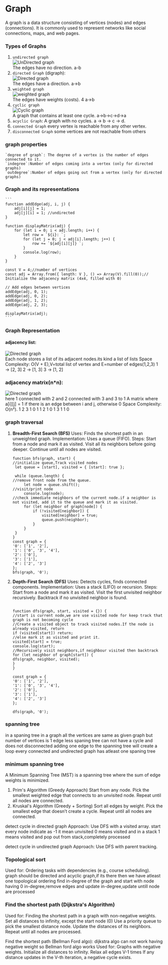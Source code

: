 # Graph

A graph is a data structure consisting of vertices (nodes) and edges (connections). It is commonly used to represent networks like social connections, maps, and web pages.

### Types of Graphs<br>

1. `undirected graph`<br>
   ![UnDirected graph](../img/ud-graph.png) <br>
   The edges have no direction.
   a-b<br>
2. `directed Graph` (digraph):<br>
   ![Directed graph](../img/dg-graph.png) <br>
   The edges have a direction.
   a->b<br>
3. `weighted graph`<br>
   ![weighted graph](../img/wg-graph.png) <br>
   The edges have weights (costs).
   4
   a->b<br>
4. `cyclic graph`<br>
   ![Cyclic graph](../img/cg-graph.png) <br>
   A graph that contains at least one cycle.
   a->b->c->d->a<br>
5. `acyclic Graph`:
   A graph with no cycles.
   a → b → c → d.<br>
6. `connected Graph`
   every vertex is reachable from any other vertex.<br>
7. `disconnected Graph`
   some vertices are not reachable from others

### graph properties

    `degree of graph`: The degree of a vertex is the number of edges connected to it.
    `indegree`:Number of edges coming into a vertex (only for directed graphs)
    `outdegree`:Number of edges going out from a vertex (only for directed graphs)

### Graph and its representations

    ```
    function addEdge(adj, i, j) {
        adj[i][j] = 1;
        adj[j][i] = 1; //undirected
    }

    function displayMatrix(adj) {
        for (let i = 0; i < adj.length; i++) {
            let row = `${i}: `;
            for (let j = 0; j < adj[i].length; j++) {
                row += `${adj[i][j]} `;
            }
            console.log(row);
        }
    }

    const V = 4;//number of vertices
    const adj = Array.from({ length: V }, () => Array(V).fill(0));// Initialize the adjacency matrix (4x4, filled with 0)

    // Add edges between vertices
    addEdge(adj, 0, 1);
    addEdge(adj, 0, 2);
    addEdge(adj, 1, 2);
    addEdge(adj, 2, 3);

    displayMatrix(adj);
    ```

### Graph Representation<br>

#### adjacency list:<br>

![Directed graph](../img/al-graph.png) <br>
Each node stores a list of its adjacent nodes.its kind a list of lists
Space Complexity: O(V + E),V=total list of vertex and E=number of edges(1,2,3)
1 → [2, 3]
2 → [1, 3]
3 → [1, 2]

### adjacency matrix(n\*n):<br>

![Directed graph](../img/am-graph.png) <br>
here 1 connected with 2 and 2 connected with 3 and 3 to 1
A matrix where a[i][j] = 1 if there is an edge between i and j, otherwise 0
Space Complexity: O(n²).
1 2 3
1 0 1 1
2 1 0 1
3 1 1 0

### graph traversal

1. **Breadth-First Search (BFS)**
   Uses: Finds the shortest path in an unweighted graph.
   Implementation: Uses a queue (FIFO).
   Steps:
   Start from a node and mark it as visited.
   Visit all its neighbors before going deeper.
   Continue until all nodes are visited.

   ```
   function bfs(graph, start) {
   //initialize queue,Track visited nodes
    let queue = [start], visited = { [start]: true };

    while (queue.length) {
   //remove front node from the queue.
        let node = queue.shift();
   //visit/print node
        console.log(node);
   //check immediate neighbors of the current node.if a neighbor is not visited, add it to the queue and mark it as visited.
        for (let neighbor of graph[node]) {
            if (!visited[neighbor]) {
                visited[neighbor] = true;
                queue.push(neighbor);
            }
        }
    }
   }
   const graph = {
   '0': ['1', '2'],
   '1': ['0', '3', '4'],
   '2': ['0'],
   '3': ['1'],
   '4': ['2', '3']
   };
   bfs(graph, '0');
   ```

2. **Depth-First Search (DFS)**
   Uses: Detects cycles, finds connected components.
   Implementation: Uses a stack (LIFO) or recursion.
   Steps:
   Start from a node and mark it as visited.
   Visit the first unvisited neighbor recursively.
   Backtrack if no unvisited neighbor is found.

   ```

   function dfs(graph, start, visited = {}) {
   //start is current node,we are use visited node for keep track that graph is not becoming cycle
   //Create a visited object to track visited nodes.If the node is already visited, return
   if (visited[start]) return;
   //else mark it as visited and print it.
   visited[start] = true;
   console.log(start);
   //Recursively visit neighbors,if neighbour visited then backtrack
   for (let neighbor of graph[start]) {
   dfs(graph, neighbor, visited);
   }
   }

   const graph = {
   '0': ['1', '2'],
   '1': ['0', '3', '4'],
   '2': ['0'],
   '3': ['1'],
   '4': ['2', '3']
   };

   dfs(graph, '0');

   ```

### spanning tree

in a spaning tree in a graph all the vertices are same as given graph but number of vertices is 1 edge less
spaning tree can not have a cycle and does not disconnected
adding one edge to the spanning tree will create a loop
every connected and undirected graph has atleast one spaning tree

### minimum spanning tree

A Minimum Spanning Tree (MST) is a spanning tree where the sum of edge weights is minimized.<br>

1. Prim's Algorithm (Greedy Approach)
   Start from any node.
   Pick the smallest weighted edge that connects to an unvisited node.
   Repeat until all nodes are connected.
2. Kruskal's Algorithm (Greedy + Sorting)
   Sort all edges by weight.
   Pick the smallest edge that doesn’t create a cycle.
   Repeat until all nodes are connected.

detect cycle in directed graph
Approach: Use DFS with a visited array.
start every node indicate as -1 it mean unvisited
0 means visited and in a stack
1 means visited and pop out from stack,completely processed

detect cycle in undirected graph
Approach: Use DFS with parent tracking.

### Topological sort

Used for: Ordering tasks with dependencies (e.g., course scheduling).
graph should be directed and acyclic graph,if its there then we have atleast one topological ordering
find in-degree of the graph and start with node having 0 in-degree,remove edges and update in-degree,update untill node are processed

### Find the shortest path (Dijkstra's Algorithm)

Used for: Finding the shortest path in a graph with non-negative weights.
Set all distances to infinity, except the start node (0)
Use a priority queue to pick the smallest distance node.
Update the distances of its neighbors.
Repeat until all nodes are processed.

Find the shortest path (Bellman Ford algo):
dijkstra algo can not work having negative weight so Bellman ford algo works
Used for: Graphs with negative weights.
Initialize all distances to infinity.
Relax all edges V-1 times
If any distance updates in the V-th iteration, a negative cycle exists.
